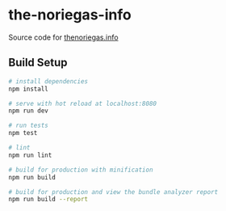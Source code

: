 # the-noriegas-info

Source code for [thenoriegas.info](thenoriegas.info)

## Build Setup

``` bash
# install dependencies
npm install

# serve with hot reload at localhost:8080
npm run dev

# run tests
npm test

# lint
npm run lint

# build for production with minification
npm run build

# build for production and view the bundle analyzer report
npm run build --report
```
